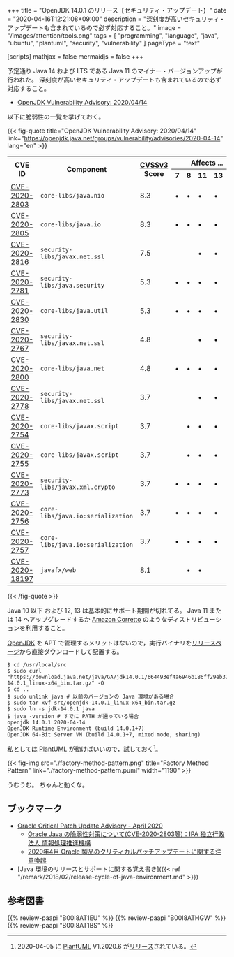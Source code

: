 +++
title = "OpenJDK 14.0.1 のリリース【セキュリティ・アップデート】"
date =  "2020-04-16T12:21:08+09:00"
description = "深刻度が高いセキュリティ・アップデートも含まれているので必ず対応すること。"
image = "/images/attention/tools.png"
tags  = [ "programming", "language", "java", "ubuntu", "plantuml", "security", "vulnerability" ]
pageType = "text"

[scripts]
  mathjax = false
  mermaidjs = false
+++

予定通り Java 14 および LTS である Java 11 のマイナー・バージョンアップが行われた。
深刻度が高いセキュリティ・アップデートも含まれているので必ず対応すること。

- [OpenJDK Vulnerability Advisory: 2020/04/14](https://openjdk.java.net/groups/vulnerability/advisories/2020-04-14)

以下に脆弱性の一覧を挙げておく。

{{< fig-quote title="OpenJDK Vulnerability Advisory: 2020/04/14" link="https://openjdk.java.net/groups/vulnerability/advisories/2020-04-14" lang="en" >}}
<table class="risk-matrix center" summary="Risk matrix">
<tr>
<th rowspan="2">CVE ID</th>
<th rowspan="2">Component</th>
<th rowspan="2"><a href="https://www.first.org/cvss/">CVSSv3</a><br>Score</th>
<th colspan="5">Affects ...</th>
</tr>
<tr>
<th>7</th>
<th>8</th>
<th>11</th>
<th>13</th>
<th>14</th>
</tr>

<tr>
<td><a href="https://nvd.nist.gov/vuln/detail/CVE-2020-2803">CVE-2020-2803</a></td>
<td><code>core-libs/java.nio</code></td>
<td>8.3</td>
<td>&#8226;</td>
<td>&#8226;</td>
<td>&#8226;</td>
<td>&#8226;</td>
<td>&#8226;</td>
</tr>

<tr>
<td><a href="https://nvd.nist.gov/vuln/detail/CVE-2020-2805">CVE-2020-2805</a></td>
<td><code>core-libs/java.io</code></td>
<td>8.3</td>
<td>&#8226;</td>
<td>&#8226;</td>
<td>&#8226;</td>
<td>&#8226;</td>
<td>&#8226;</td>
</tr>

<tr>
<td><a href="https://nvd.nist.gov/vuln/detail/CVE-2020-2816">CVE-2020-2816</a></td>
<td><code>security-libs/javax.net.ssl</code></td>
<td>7.5</td>
<td>&nbsp;</td>
<td>&nbsp;</td>
<td>&#8226;</td>
<td>&#8226;</td>
<td>&#8226;</td>
</tr>

<tr>
<td><a href="https://nvd.nist.gov/vuln/detail/CVE-2020-2781">CVE-2020-2781</a></td>
<td><code>security-libs/java.security</code></td>
<td>5.3</td>
<td>&#8226;</td>
<td>&#8226;</td>
<td>&#8226;</td>
<td>&#8226;</td>
<td>&#8226;</td>
</tr>

<tr>
<td><a href="https://nvd.nist.gov/vuln/detail/CVE-2020-2830">CVE-2020-2830</a></td>
<td><code>core-libs/java.util</code></td>
<td>5.3</td>
<td>&#8226;</td>
<td>&#8226;</td>
<td>&#8226;</td>
<td>&#8226;</td>
<td>&#8226;</td>
</tr>

<tr>
<td><a href="https://nvd.nist.gov/vuln/detail/CVE-2020-2767">CVE-2020-2767</a></td>
<td><code>security-libs/javax.net.ssl</code></td>
<td>4.8</td>
<td>&nbsp;</td>
<td>&nbsp;</td>
<td>&#8226;</td>
<td>&#8226;</td>
<td>&#8226;</td>
</tr>

<tr>
<td><a href="https://nvd.nist.gov/vuln/detail/CVE-2020-2800">CVE-2020-2800</a></td>
<td><code>core-libs/java.net</code></td>
<td>4.8</td>
<td>&#8226;</td>
<td>&#8226;</td>
<td>&#8226;</td>
<td>&#8226;</td>
<td>&#8226;</td>
</tr>

<tr>
<td><a href="https://nvd.nist.gov/vuln/detail/CVE-2020-2778">CVE-2020-2778</a></td>
<td><code>security-libs/javax.net.ssl</code></td>
<td>3.7</td>
<td>&nbsp;</td>
<td>&nbsp;</td>
<td>&#8226;</td>
<td>&#8226;</td>
<td>&#8226;</td>
</tr>

<tr>
<td><a href="https://nvd.nist.gov/vuln/detail/CVE-2020-2754">CVE-2020-2754</a></td>
<td><code>core-libs/javax.script</code></td>
<td>3.7</td>
<td>&nbsp;</td>
<td>&#8226;</td>
<td>&#8226;</td>
<td>&#8226;</td>
<td>&#8226;</td>
</tr>

<tr>
<td><a href="https://nvd.nist.gov/vuln/detail/CVE-2020-2755">CVE-2020-2755</a></td>
<td><code>core-libs/javax.script</code></td>
<td>3.7</td>
<td>&nbsp;</td>
<td>&#8226;</td>
<td>&#8226;</td>
<td>&#8226;</td>
<td>&#8226;</td>
</tr>

<tr>
<td><a href="https://nvd.nist.gov/vuln/detail/CVE-2020-2773">CVE-2020-2773</a></td>
<td><code>security-libs/javax.xml.crypto</code></td>
<td>3.7</td>
<td>&#8226;</td>
<td>&#8226;</td>
<td>&#8226;</td>
<td>&#8226;</td>
<td>&#8226;</td>
</tr>

<tr>
<td><a href="https://nvd.nist.gov/vuln/detail/CVE-2020-2756">CVE-2020-2756</a></td>
<td><code>core-libs/java.io:serialization</code></td>
<td>3.7</td>
<td>&#8226;</td>
<td>&#8226;</td>
<td>&#8226;</td>
<td>&#8226;</td>
<td>&#8226;</td>
</tr>

<tr>
<td><a href="https://nvd.nist.gov/vuln/detail/CVE-2020-2757">CVE-2020-2757</a></td>
<td><code>core-libs/java.io:serialization</code></td>
<td>3.7</td>
<td>&#8226;</td>
<td>&#8226;</td>
<td>&#8226;</td>
<td>&#8226;</td>
<td>&#8226;</td>
</tr>

<tr>
<td><a href="https://nvd.nist.gov/vuln/detail/CVE-2020-18197">CVE-2020-18197</a></td>
<td><code>javafx/web</code></td>
<td>8.1</td>
<td>&nbsp;</td>
<td>&#8226;</td>
<td>&#8226;</td>
<td>&nbsp;</td>
<td>&#8226;</td>
</tr>

</table>
{{< /fig-quote >}}

Java 10 以下 および 12, 13 は基本的にサポート期間が切れてる。
Java 11 または 14 へアップグレードするか [Amazon Corretto](https://aws.amazon.com/jp/corretto/) のようなディストリビューションを利用すること。

[OpenJDK] を APT で管理するメリットはないので，実行バイナリを[リリースページ](https://jdk.java.net/14/)から直接ダウンロードして配置する。

```text
$ cd /usr/local/src
$ sudo curl "https://download.java.net/java/GA/jdk14.0.1/664493ef4a6946b186ff29eb326336a2/7/GPL/openjdk-14.0.1_linux-x64_bin.tar.gz" -O
$ cd ..
$ sudo unlink java # 以前のバージョンの Java 環境がある場合
$ sudo tar xvf src/openjdk-14.0.1_linux-x64_bin.tar.gz
$ sudo ln -s jdk-14.0.1 java
$ java -version # すでに PATH が通っている場合
openjdk 14.0.1 2020-04-14
OpenJDK Runtime Environment (build 14.0.1+7)
OpenJDK 64-Bit Server VM (build 14.0.1+7, mixed mode, sharing)
```

私としては [PlantUML] が動けばいいので，試しておく[^puml1]。

[^puml1]: 2020-04-05 に [PlantUML] V1.2020.6 が[リリース](http://plantuml.com/ja/changes)されている。

{{< fig-img src="./factory-method-pattern.png" title="Factory Method Pattern" link="./factory-method-pattern.puml" width="1190" >}}

うむうむ。
ちゃんと動くな。

## ブックマーク

- [Oracle Critical Patch Update Advisory - April 2020](https://www.oracle.com/security-alerts/cpuapr2020.html)
    - [Oracle Java の脆弱性対策について(CVE-2020-2803等)：IPA 独立行政法人 情報処理推進機構](https://www.ipa.go.jp/security/ciadr/vul/20200415-jre.html)
    - [2020年4月 Oracle 製品のクリティカルパッチアップデートに関する注意喚起](https://www.jpcert.or.jp/at/2020/at200017.html)
- [Java 環境のリリースとサポートに関する覚え書き]({{< ref "/remark/2018/02/release-cycle-of-java-environment.md" >}})

[OpenJDK]: http://openjdk.java.net/
[Ubuntu]: https://www.ubuntu.com/ "The leading operating system for PCs, IoT devices, servers and the cloud | Ubuntu"
[PlantUML]: http://plantuml.com/ "Open-source tool that uses simple textual descriptions to draw UML diagrams."

## 参考図書

{{% review-paapi "B00I8AT1EU" %}} <!-- Java言語で学ぶリファクタリング入門 -->
{{% review-paapi "B00I8ATHGW" %}} <!-- 増補改訂版 Java言語で学ぶデザインパターン入門 -->
{{% review-paapi "B00I8AT1BS" %}} <!-- Java言語で学ぶデザインパターン入門 マルチスレッド編 -->
